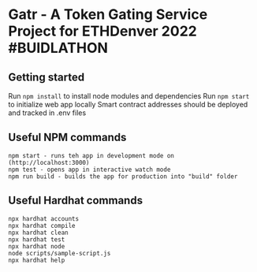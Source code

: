 # Gatr - A Token Gating Service Project for ETHDenver 2022 #BUIDLATHON

## Getting started

Run `npm install` to install node modules and dependencies
Run `npm start` to initialize web app locally
Smart contract addresses should be deployed and tracked in .env files

## Useful NPM commands

```shell
npm start - runs teh app in development mode on (http://localhost:3000)
npm test - opens app in interactive watch mode
npm run build - builds the app for production into "build" folder
```

## Useful Hardhat commands

```shell
npx hardhat accounts
npx hardhat compile
npx hardhat clean
npx hardhat test
npx hardhat node
node scripts/sample-script.js
npx hardhat help
```
